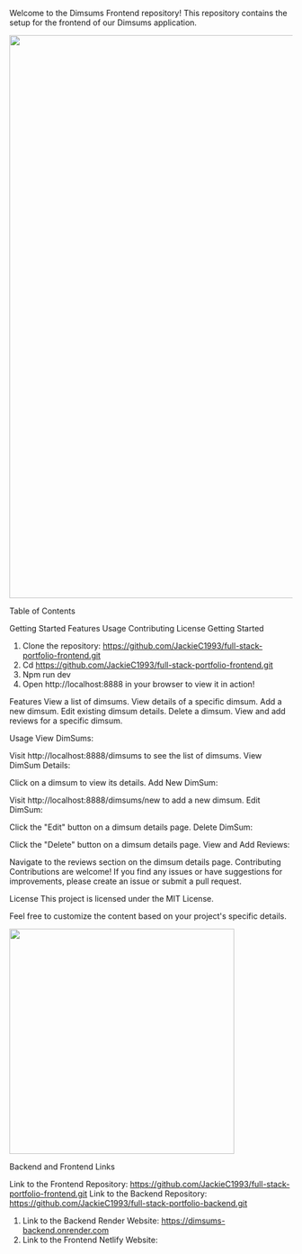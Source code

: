 Welcome to the Dimsums Frontend repository! This repository contains the setup for the frontend of our Dimsums application.

<img src= "https://res.cloudinary.com/sagacity/image/upload/c_crop,h_4480,w_6720,x_0,y_0/c_limit,dpr_auto,f_auto,fl_lossy,q_80,w_1080/DSB-Collage-01_heyfwj.jpg" width=1000 height=1000 >

Table of Contents

Getting Started
Features
Usage
Contributing
License
Getting Started
1. Clone the repository: https://github.com/JackieC1993/full-stack-portfolio-frontend.git
2. Cd https://github.com/JackieC1993/full-stack-portfolio-frontend.git
3. Npm run dev
4. Open http://localhost:8888 in your browser to view it in action!

Features
View a list of dimsums.
View details of a specific dimsum.
Add a new dimsum.
Edit existing dimsum details.
Delete a dimsum.
View and add reviews for a specific dimsum.


Usage
View DimSums:

Visit http://localhost:8888/dimsums to see the list of dimsums.
View DimSum Details:

Click on a dimsum to view its details.
Add New DimSum:

Visit http://localhost:8888/dimsums/new to add a new dimsum.
Edit DimSum:

Click the "Edit" button on a dimsum details page.
Delete DimSum:

Click the "Delete" button on a dimsum details page.
View and Add Reviews:

Navigate to the reviews section on the dimsum details page.
Contributing
Contributions are welcome! If you find any issues or have suggestions for improvements, please create an issue or submit a pull request.

License
This project is licensed under the MIT License.

Feel free to customize the content based on your project's specific details.

<img src = "https://encrypted-tbn0.gstatic.com/images?q=tbn:ANd9GcTNue9Oo5lgzsehLQOCzllOF2XUSyW5nW_19g&usqp=CAU" width=400  height=400>


Backend and Frontend Links

Link to the Frontend Repository: https://github.com/JackieC1993/full-stack-portfolio-frontend.git
Link to the Backend Repository: https://github.com/JackieC1993/full-stack-portfolio-backend.git


1. Link to the Backend Render Website: https://dimsums-backend.onrender.com
2. Link to the Frontend Netlify Website: 

